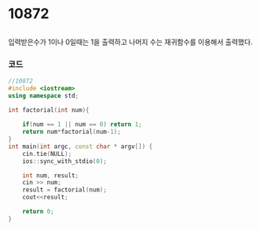 # 10872

##
 입력받은수가 1이나 0일때는 1을 출력하고 나머지 수는 재귀함수를 이용해서 출력했다.


### 코드

```c++
//10872
#include <iostream>
using namespace std;

int factorial(int num){
    
    if(num == 1 || num == 0) return 1;
    return num*factorial(num-1);
}
int main(int argc, const char * argv[]) {
    cin.tie(NULL);
    ios::sync_with_stdio(0);

    int num, result;
    cin >> num;
    result = factorial(num);
    cout<<result;

    return 0;
}



```

